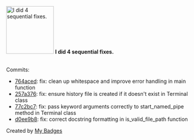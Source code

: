<img src="https://my-badges.github.io/my-badges/fix-4.png" alt="I did 4 sequential fixes." title="I did 4 sequential fixes." width="128">
<strong>I did 4 sequential fixes.</strong>
<br><br>

Commits:

- <a href="https://github.com/n3rada/toboggan/commit/764acedc9d42cf4cc4759aaf3720d353e14baae3">764aced</a>: fix: clean up whitespace and improve error handling in main function
- <a href="https://github.com/n3rada/toboggan/commit/257a3766719a4690fc28654e2b4ace3472be9a86">257a376</a>: fix: ensure history file is created if it doesn't exist in Terminal class
- <a href="https://github.com/n3rada/toboggan/commit/77c2bc7fc27cca563e3f513dda9caf7ccf1c75d6">77c2bc7</a>: fix: pass keyword arguments correctly to start_named_pipe method in Terminal class
- <a href="https://github.com/n3rada/toboggan/commit/d0ee9b8b02444d36418ddc1603ef7ede84f23151">d0ee9b8</a>: fix: correct docstring formatting in is_valid_file_path function


Created by <a href="https://github.com/my-badges/my-badges">My Badges</a>